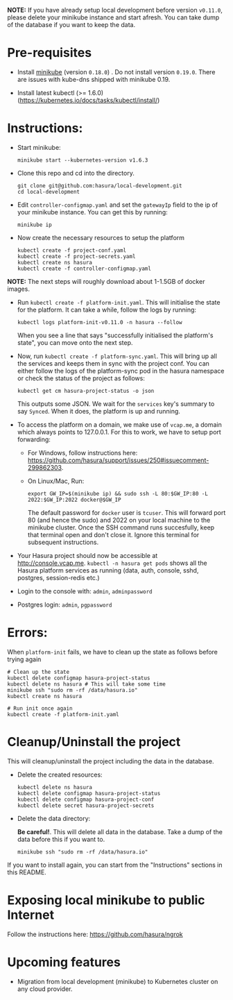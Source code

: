 **NOTE:** If you have already setup local development before version ``v0.11.0``, please delete your minikube instance and start afresh. You can take dump of the database if you want to keep the data.

# Pre-requisites

- Install [minikube](https://github.com/kubernetes/minikube/releases) (version ``0.18.0``) . Do not install version ``0.19.0``. There are issues with kube-dns shipped with minikube 0.19.

- Install latest kubectl (>= 1.6.0) (https://kubernetes.io/docs/tasks/kubectl/install/)

# Instructions:

- Start minikube:

  ```
  minikube start --kubernetes-version v1.6.3
  ```

- Clone this repo and cd into the directory.
  ```
  git clone git@github.com:hasura/local-development.git
  cd local-development
  ```

- Edit ``controller-configmap.yaml`` and set the ``gatewayIp`` field to the ip of your minikube instance. You can get this by running:

  ```
  minikube ip
  ```

- Now create the necessary resources to setup the platform
  ```
  kubectl create -f project-conf.yaml
  kubectl create -f project-secrets.yaml
  kubectl create ns hasura
  kubectl create -f controller-configmap.yaml
  ```

**NOTE:** The next steps will roughly download about 1-1.5GB of docker images.

- Run ``kubectl create -f platform-init.yaml``. This will initialise the state for the platform. It can take a while, follow the logs by running:

  ```
  kubectl logs platform-init-v0.11.0 -n hasura --follow
  ```

  When you see a line that says "successfully initialised the platform's state", you can move onto the next step.

- Now, run ``kubectl create -f platform-sync.yaml``. This will bring up all the services and keeps them in sync with the project conf. You can either follow the logs of the platform-sync pod in the hasura namespace or check the status of the project as follows:

  ```
  kubectl get cm hasura-project-status -o json
  ```

  This outputs some JSON. We wait for the ``services`` key's summary to say ``Synced``. When it does, the platform is up and running.

- To access the platform on a domain, we make use of ``vcap.me``, a domain which always points to 127.0.0.1. For this to work, we have to setup port forwarding:
  - For Windows, follow instructions here: https://github.com/hasura/support/issues/250#issuecomment-299862303.
  - On Linux/Mac, Run:

    ```
    export GW_IP=$(minikube ip) && sudo ssh -L 80:$GW_IP:80 -L 2022:$GW_IP:2022 docker@$GW_IP
    ```
    The default password for `docker` user is `tcuser`. This will forward port 80 (and hence the sudo) and 2022 on your local machine to the minikube cluster. Once the SSH command runs succesfully, keep that terminal open and don't close it. Ignore this terminal for subsequent instructions.
- Your Hasura project should now be accessible at http://console.vcap.me.
  ``kubectl -n hasura get pods`` shows all the Hasura platform services as running (data, auth, console, sshd, postgres, session-redis etc.)
- Login to the console with: ``admin``, ``adminpassword``
- Postgres login: ``admin``, ``pgpassword``

# Errors:

When ``platform-init`` fails, we have to clean up the state as follows before trying again

  ```
  # Clean up the state
  kubectl delete configmap hasura-project-status
  kubectl delete ns hasura # This will take some time
  minikube ssh "sudo rm -rf /data/hasura.io"
  kubectl create ns hasura

  # Run init once again
  kubectl create -f platform-init.yaml
  ```

# Cleanup/Uninstall the project

This will cleanup/uninstall the project including the data in the database.

- Delete the created resources:

  ```
  kubectl delete ns hasura
  kubectl delete configmap hasura-project-status
  kubectl delete configmap hasura-project-conf
  kubectl delete secret hasura-project-secrets
  ```
- Delete the data directory:

  **Be careful!**. This will delete all data in the database. Take a dump of the data before this if you want to.

  ```
  minikube ssh "sudo rm -rf /data/hasura.io"
  ```
If you want to install again, you can start from the "Instructions" sections in this README.

# Exposing local minikube to public Internet

Follow the instructions here: https://github.com/hasura/ngrok

# Upcoming features
- Migration from local development (minikube) to Kubernetes cluster on any cloud provider.
